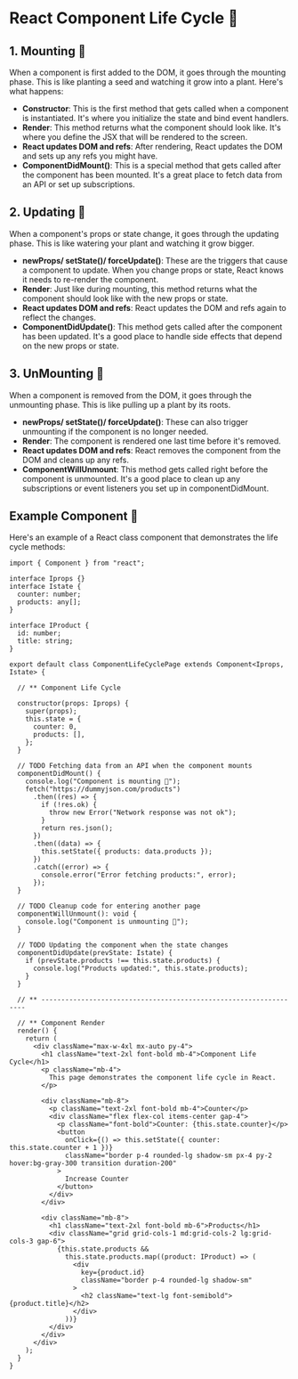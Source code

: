 # React Component Life Cycle 🌟

## 1. Mounting 🌱
When a component is first added to the DOM, it goes through the mounting phase. This is like planting a seed and watching it grow into a plant. Here's what happens:
- **Constructor**: This is the first method that gets called when a component is instantiated. It's where you initialize the state and bind event handlers.
- **Render**: This method returns what the component should look like. It's where you define the JSX that will be rendered to the screen.
- **React updates DOM and refs**: After rendering, React updates the DOM and sets up any refs you might have.
- **ComponentDidMount()**: This is a special method that gets called after the component has been mounted. It's a great place to fetch data from an API or set up subscriptions.

## 2. Updating 🔄
When a component's props or state change, it goes through the updating phase. This is like watering your plant and watching it grow bigger.
- **newProps/ setState()/ forceUpdate()**: These are the triggers that cause a component to update. When you change props or state, React knows it needs to re-render the component.
- **Render**: Just like during mounting, this method returns what the component should look like with the new props or state.
- **React updates DOM and refs**: React updates the DOM and refs again to reflect the changes.
- **ComponentDidUpdate()**: This method gets called after the component has been updated. It's a good place to handle side effects that depend on the new props or state.

## 3. UnMounting 🌿
When a component is removed from the DOM, it goes through the unmounting phase. This is like pulling up a plant by its roots.
- **newProps/ setState()/ forceUpdate()**: These can also trigger unmounting if the component is no longer needed.
- **Render**: The component is rendered one last time before it's removed.
- **React updates DOM and refs**: React removes the component from the DOM and cleans up any refs.
- **ComponentWillUnmount**: This method gets called right before the component is unmounted. It's a good place to clean up any subscriptions or event listeners you set up in componentDidMount.

## Example Component 🌟
Here's an example of a React class component that demonstrates the life cycle methods:

```tsx
import { Component } from "react";

interface Iprops {}
interface Istate {
  counter: number;
  products: any[];
}

interface IProduct {
  id: number;
  title: string;
}

export default class ComponentLifeCyclePage extends Component<Iprops, Istate> {
  
  // ** Component Life Cycle

  constructor(props: Iprops) {
    super(props);
    this.state = {
      counter: 0,
      products: [],
    };
  }

  // TODO Fetching data from an API when the component mounts
  componentDidMount() {
    console.log("Component is mounting 🌱");
    fetch("https://dummyjson.com/products")
      .then((res) => {
        if (!res.ok) {
          throw new Error("Network response was not ok");
        }
        return res.json();
      })
      .then((data) => {
        this.setState({ products: data.products });
      })
      .catch((error) => {
        console.error("Error fetching products:", error);
      });
  }

  // TODO Cleanup code for entering another page
  componentWillUnmount(): void {
    console.log("Component is unmounting 🌿");
  }

  // TODO Updating the component when the state changes
  componentDidUpdate(prevState: Istate) {
    if (prevState.products !== this.state.products) {
      console.log("Products updated:", this.state.products);
    }
  }

  // ** ------------------------------------------------------------------
  
  // ** Component Render
  render() {
    return (
      <div className="max-w-4xl mx-auto py-4">
        <h1 className="text-2xl font-bold mb-4">Component Life Cycle</h1>
        <p className="mb-4">
          This page demonstrates the component life cycle in React.
        </p>

        <div className="mb-8">
          <p className="text-2xl font-bold mb-4">Counter</p>
          <div className="flex flex-col items-center gap-4">
            <p className="font-bold">Counter: {this.state.counter}</p>
            <button
              onClick={() => this.setState({ counter: this.state.counter + 1 })}
              className="border p-4 rounded-lg shadow-sm px-4 py-2 hover:bg-gray-300 transition duration-200"
            >
              Increase Counter
            </button>
          </div>
        </div>

        <div className="mb-8">
          <h1 className="text-2xl font-bold mb-6">Products</h1>
          <div className="grid grid-cols-1 md:grid-cols-2 lg:grid-cols-3 gap-6">
            {this.state.products &&
              this.state.products.map((product: IProduct) => (
                <div
                  key={product.id}
                  className="border p-4 rounded-lg shadow-sm"
                >
                  <h2 className="text-lg font-semibold">{product.title}</h2>
                </div>
              ))}
          </div>
        </div>
      </div>
    );
  }
}
```